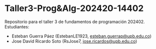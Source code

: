 # Taller3-Prog&Alg-202420-14402
Repositorio para el taller 3 de fundamentos de programación 202402. 
Estudiantes:
- Esteban Guerra Páez (EstebanLE1923, esteban.guerrap@upb.edu.co)
- Jose David Ricardo Soto (RsJose7, jose.ricardos@upb.edu.co)
